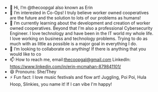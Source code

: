 - 👋 Hi, I’m @thecoopgal also known as Erin
- 👀 I’m interested in Co-Ops! I truly believe worker owned cooperatives are the future and the solution to lots of our problems as humans!
- 🌱 I’m currently learning about the development and creation of worker owned cooperatives. Beyond that I'm also a professional Cybersecurity Engineer. I love technology and have been in the IT world my whole life. I love working on business and technology problems. Trying to do as much with as little as possible is a major goal in everything I do.
- 💞️ I’m looking to collaborate on anything! If there is anything that you would like to co
- 📫 How to reach me, email:thecoopgal@gmail.com LinkedIn: https://www.linkedin.com/in/erin-mcmahan-879841101/
- 😄 Pronouns: She/They
- ⚡ Fun fact: I love music festivals and flow art! Juggling, Poi Poi, Hula Hoop, Slinkies, you name it! If I can vibe I'm happy!

<!---
thecoopgal/thecoopgal is a ✨ special ✨ repository because its `README.md` (this file) appears on your GitHub profile.
You can click the Preview link to take a look at your changes.
--->
